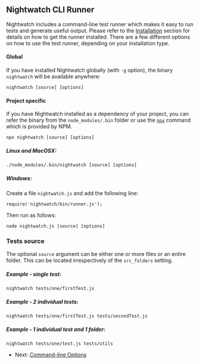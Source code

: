 ## Nightwatch CLI Runner

Nightwatch includes a command-line test runner which makes it easy to run tests and generate useful output. Please refer to the [Installation](https://new.nightwatchjs.org/gettingstarted/#installation) section for details on how to get the runner installed. There are a few different options on how to use the test runner, depending on your installation type.

#### Global
If you have installed Nightwatch globally (with `-g` option), the binary `nightwatch` will be available anywhere:

<pre><code class="language-bash">nightwatch [source] [options]</code></pre>

#### Project specific
If you have Nightwatch installed as a dependency of your project, you can refer the binary from the `node_modules/.bin` folder or use the [`npx`](https://www.npmjs.com/package/npx) command which is provided by NPM.

<pre><code class="language-bash">npx nightwatch [source] [options]</code></pre>

##### Linux and MacOSX:
<pre><code class="language-bash">./node_modules/.bin/nightwatch [source] [options]</code></pre>

##### Windows:
Create a file `nightwatch.js` and add the following line:

<pre><code class="language-bash">require('nightwatch/bin/runner.js');</code></pre>

Then run as follows:

<pre class="windows-cmd"><code class="language-bash">node nightwatch.js [source] [options]</code></pre>

### Tests source
The optional `source` argument can be either one or more files or an entire folder. This can be located irrespectively of the `src_folders` setting.

##### Example - single test:

<pre><code class="language-bash">nightwatch tests/one/firstTest.js</code></pre>

##### Example - 2 individual tests:
<pre><code class="language-bash">nightwatch tests/one/firstTest.js tests/secondTest.js</code></pre>

##### Example - 1 individual test and 1 folder:
<pre><code class="language-bash">nightwatch tests/one/test.js tests/utils</code></pre>

- Next: [Command-line Options](/guide/running-tests/command-line-options.html)
